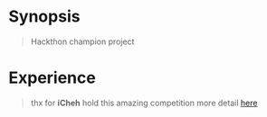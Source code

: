 # Synopsis
> Hackthon champion project 

# Experience
> thx for **iCheh** hold this amazing competition more detail [here](http://www.ichef.tw/ios-tech-challenge.html) 
